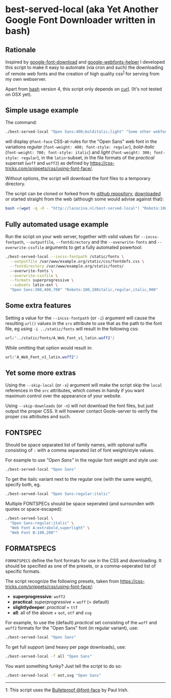 # best-served-local (aka Yet Another Google Font Downloader written in bash)

## Rationale

Inspired by
[google-font-download](https://github.com/neverpanic/google-font-download.git)
and
[google-webfonts-helper](https://google-webfonts-helper.herokuapp.com/fonts)
I developed this script to make it easy to automate (via cron and
such) the downloading of remote web fonts and the creation of high
quality css<sup><a href="#bulletproof">1</a></sup> for serving from my
own webserver.

Apart from [bash](https://www.gnu.org/software/bash/) version 4, this
script only depends on [curl](https://curl.haxx.se/).  (It's not
tested on OSX yet).


## Simple usage example

The command:
```bash
./best-served-local "Open Sans:400;bolditalic;light" "Some other webfont"
```

will display `@font-face` CSS-at-rules for the "Open Sans" web font
in the variations *regular* (`font-weight: 400; font-style:
regular`), *bold-italic* (`font-weight: 700; font-style: italic`) and
*light* (`font-weight: 300; font-style: regular`), in the
`latin`-subset, in the file formats of the *practical* superset
(`woff` and `woff2`) as defined by
https://css-tricks.com/snippets/css/using-font-face/. 

Without options, the script will download the font files to a
temporary directory.

The script can be cloned or forked from its
[github repository](https://github.com/ronalde/best-served-local),
[downloaded](http://lacocina.nl/best-served-local) or started straight
from the web (although some would advise against that):

```bash
bash <(wget -q -O - "http://lacocina.nl/best-served-local") "Roboto:100,900"
```

## Fully automated usage example

Run the script on your web server, together with valid values for
`--incss-fontpath`, `--outputfile`, `--fontdirectory` and the
`--overwrite-fonts` and `--overwrite-cssfile` arguments to get a
fully automated powertool:

```bash
./best-served-local --incss-fontpath /static/fonts \
  --outputfile /var/www/example.org/static/css/fontdefs.css \
  --fontdirectory /var/www/example.org/static/fonts/
  --overwrite-fonts \
  --overwrite-cssfile \
  --formats superprogressive \
  --subsets latin-ext \
  "Open Sans:300,400,700" "Roboto:100,100italic,regular,italic,900"
```

## Some extra features

Setting a value for the `--incss-fontpath` (or `-i`) argument will
cause the resulting `url()` values in the `srv` attribute to use that
as the path to the font file, eg using `-i ../static/fonts` will
result in the following css:

```css
url('../static/fonts/A_Web_Font_v1_latin.woff2')
```

While omitting that option would result in:
```css
url('A_Web_Font_v1_latin.woff2')
```


## Yet some more extras 

Using the `--skip-local` (or `-x`) argument will make the script skip
the `local` references in the `src` attributes, which comes in handy
if you want maximum control over the appearance of your website.

Using `--skip-downloads` (or `-n`) will not download the font files,
but just output the proper CSS. It will however contact Goole-server
to verify the proper css attributes and such.

## FONTSPEC

Should be space separated list of family names, with
optional suffix consisting of `:` with a comma separated list of
font weight/style values. 

For example to use *"Open Sans"* in the regular font weight and style use:

```bash
./best-served-local "Open Sans"
```
	  
To get the italic variant next to the regular one (with the same
weight), specify both, eg.

```bash
./best-served-local "Open Sans:regular:italic"
```

Multiple FONTSPECs should be space seperated (and surrounden with
quotes or space-escaped):

```bash
./best-served-local \
  "Open Sans:regular:italic" \
  "Web Font A:extrabold,superlight" \
  "Web Font B:100,200""
```


## FORMATSPECS

`FORMATSPECS` define the font formats for use in the CSS and
downloading. It should be specified as one of the presets, or a
comma-seperated list of specific formats.

The script recognize the following presets, taken from
https://css-tricks.com/snippets/css/using-font-face/:
* **superprogressive**: `woff2`
* **practical**:        *superprogressive* + `woff` (= default)
* **slightlydeeper**:   *practical* + `ttf`
* **all**:              all of the above + `eot`, `otf` and `svg`


For example, to use the (default) *practical* set consisting of the
`woff` and `woff2` formats for the "Open Sans" font (in regular
variant), use:
```bash
./best-served-local "Open Sans" 
```

To get full support (and heavy per page downloads), use:
```bash
./best-served-local -f all "Open Sans" 
```

You want something funky? Just tell the script to do so:
```bash
./best-served-local -f eot,svg "Open Sans" 
```

----

<a name="bulletproof">1</a>: This script uses the 
    [Bulletproof @font-face](http://www.paulirish.com/2009/bulletproof-font-face-implementation-syntax/)
    by Paul Irish.
